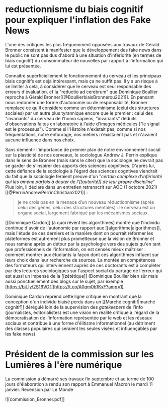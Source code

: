 

# reductionnisme du biais cognitif pour expliquer l'inflation des Fake News

L'une des critiques les plus fréquemment opposées aux travaux de Gérald Bronner consistent à manifester que le développement des fake news dans le public ne sont pas dus d'abord à une situation d'infériorité (en termes de biais cognitif) du consommateur de nouvelles par rapport à l'information qui lui est présentée. 

Connaître superficiellement le fonctionnement du cerveau et les principaux biais cognitifs est déjà intéressant, mais ça ne suffit pas. Il y a un risque à se limiter à cela, à considérer que le cerveau est seul responsable des erreurs d'évaluation. cf la "reductio ad cerebrum" que Dominique Boullier reproche à Gérald Bronner[[@BoullierbiaisBronnerou2021]]. En pensant nous redonner une forme d'autonomie ou de responsabilité, Bronner remplace ce qu'il considère comme un déterminisme (celui des structures sociales) par un autre plus tyrannique encore que le premier : celui des "invariants" du cerveau de l'homo sapiens, "invariants" déduits d'observations faites en laboratoire à l'aide d'images médicales ("le signal est le processus"). Comme si l'Histoire n'existait pas, comme si nos fréquentations, notre entourage, nos métiers n'existaient pas et n'avaient aucune influence dans nos choix.

Sans démentir l'importance de premier plan de notre environnement social sur la plasticité de nos cerveaux, le sociologue Andrew J. Perrin explique dans le sens de Bronner (mais sans le citer) que la sociologie ne devrait pas se garder de s'inspirer des apports des sciences cognitives. D'après lui, cette défiance de la sociologie à l'égard des sciences cogntives viendrait du fait que la sociologie feraient preuve d'un "*certain complexe d’infériorité  qui les amène parfois à douter de l’[[autorité]] de leur propre discipline*"
Plus loin, il déclare dans un entretien retranscrit sur AOC (1 octobre 2021)[[@PerrinAndrewPerrinChristian2021]] :

> je ne crois pas en la menace d’un nouveau réductionnisme (après celui des gênes, celui des structures mentales) : le cerveau est un organe social, largement fabriqué par les mécanismes sociaux.

[[Dominique Cardon]] (à quoi rêvent les algorithmes) montre que l'individu continue d'avoir de l'autonomie par rapport aux [[algorithme|algorithmes]], mais l'étude de ces derniers et la manière dont on pourrait réformer les plateformes est autrement plus prometteuse que la vision de Bronner et nous ramène après un détour par la psychologie vers des sujets qu'en tant que professionnels de l'information, on est censés mieux maîtriser : comment montrer aux étudiants la façon dont ces algorithmes influent sur leurs choix dans leur recherche de sources.
La montée en compétences des formateurs qui interviennent auprès de ces doctorants est à compléter par des lectures sociologiques sur l'aspect social du partage de l'erreur qui est aussi un impensé de la [[zététique]] (Dominique Boullier bien sûr mais aussi ponctuellement des blogs sur le sujet, par exemple [https://bit.ly/2S16VOf](https://t.co/A0qm0b1KxF?amp=1)

Dominique Cardon reprend cette ligne critique en montrant que la conception d'un individu biaisé perdu dans un [[Marché cognitif|marché cognitif]] dérégulé loin de la supervision des *gatekeepers* de l'info (journalistes, éditorialistes) est une vision en réalité critique à l'égard de la démocratisation de l'information représentée par le web et les réseaux sociaux et contribue à une forme d'élitisme informationnel (au détriment des classes populaires qui seraient les seules visées et influençables par les fake news)



# Président de la commission sur les Lumières à l'ère numérique

La commission a démarré ses travaux fin septembre et au terme de 100 jours d'élaboration a rendu son rapport à Emmanuel Macron le mardi 11 janvier. 
Recension par Le Monde

![[commission_Bronner.pdf]]

